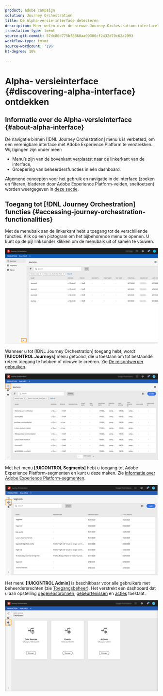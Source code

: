 ```yaml
---
product: adobe campaign
solution: Journey Orchestration
title: De Alpha-versie-interface detecteren
description: Meer weten over de nieuwe Journey Orchestration-interface?
translation-type: tm+mt
source-git-commit: 57dc86d775bf8860aa09300cf2432d70c62a2993
workflow-type: tm+mt
source-wordcount: '196'
ht-degree: 10%

---
```



# Alpha- versieinterface {#discovering-alpha-interface} ontdekken

## Informatie over de Alpha-versieinterface {#about-alpha-interface}

De navigatie binnen [!DNL Journey Orchestration] menu&#39;s is verbeterd, om een verenigbare interface met Adobe Experience Platform te verstrekken. Wijzigingen zijn onder meer:

* Menu’s zijn van de bovenkant verplaatst naar de linkerkant van de interface,
* Groepering van beheerdersfuncties in één dashboard.

Algemene concepten voor het gebruik en navigatie in de interface (zoeken en filteren, bladeren door Adobe Experience Platform-velden, sneltoetsen) worden weergegeven in [deze sectie](../about/user-interface.md).

## Toegang tot [!DNL Journey Orchestration] functies {#accessing-journey-orchestration-functionalities}

Met de menubalk aan de linkerkant hebt u toegang tot de verschillende functies. Klik op een pictogram om het bijbehorende menu te openen. U kunt op de pijl linksonder klikken om de menubalk uit of samen te vouwen.

![](../assets/interface-journeys2.png)

Wanneer u tot [!DNL Journey Orchestration] toegang hebt, wordt **[!UICONTROL Journeys]** menu getoond, die u toestaan om tot bestaande reizen toegang te hebben of nieuwe te creëren. Zie [De reisontwerper gebruiken](../building-journeys/using-the-journey-designer.md).

![](../assets/interface-journeys.png)

Met het menu **[!UICONTROL Segments]** hebt u toegang tot Adobe Experience Platform-segmenten en kunt u deze maken. Zie [Informatie over Adobe Experience Platform-segmenten](../segment/about-segments.md).

![](../assets/interface-segments.png)

Het menu **[!UICONTROL Admin]** is beschikbaar voor alle gebruikers met beheerdersrechten (zie [Toegangsbeheer](../about/access-management.md)). Het verstrekt een dashboard dat u aan opstelling [gegevensbronnen](../datasource/about-data-sources.md), [gebeurtenissen](../event/about-events.md) en [acties](../action/action.md) toestaat.

![](../assets/interface-admin-dashboard.png)

